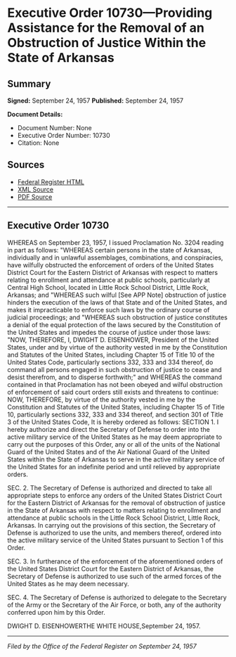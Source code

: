 # Executive Order 10730—Providing Assistance for the Removal of an Obstruction of Justice Within the State of Arkansas

## Summary

**Signed:** September 24, 1957
**Published:** September 24, 1957

**Document Details:**
- Document Number: None
- Executive Order Number: 10730
- Citation: None

## Sources
- [Federal Register HTML](https://www.presidency.ucsb.edu/documents/executive-order-10730-providing-assistance-for-the-removal-obstruction-justice-within-the)
- [XML Source](None)
- [PDF Source](None)

---

## Executive Order 10730

WHEREAS on September 23, 1957, I issued Proclamation No. 3204 reading in part as follows:
"WHEREAS certain persons in the state of Arkansas, individually and in unlawful assemblages, combinations, and conspiracies, have wilfully obstructed the enforcement of orders of the United States District Court for the Eastern District of Arkansas with respect to matters relating to enrollment and attendance at public schools, particularly at Central High School, located in Little Rock School District, Little Rock, Arkansas; and
"WHEREAS such wilful [See APP Note] obstruction of justice hinders the execution of the laws of that State and of the United States, and makes it impracticable to enforce such laws by the ordinary course of judicial proceedings; and
"WHEREAS such obstruction of justice constitutes a denial of the equal protection of the laws secured by the Constitution of the United States and impedes the course of justice under those laws:
"NOW, THEREFORE, I, DWIGHT D. EISENHOWER, President of the United States, under and by virtue of the authority vested in me by the Constitution and Statutes of the United States, including Chapter 15 of Title 10 of the United States Code, particularly sections 332, 333 and 334 thereof, do command all persons engaged in such obstruction of justice to cease and desist therefrom, and to disperse forthwith;" and
WHEREAS the command contained in that Proclamation has not been obeyed and wilful obstruction of enforcement of said court orders still exists and threatens to continue:
NOW, THEREFORE, by virtue of the authority vested in me by the Constitution and Statutes of the United States, including Chapter 15 of Title 10, particularly sections 332, 333 and 334 thereof, and section 301 of Title 3 of the United States Code, It is hereby ordered as follows:
SECTION 1. I hereby authorize and direct the Secretary of Defense to order into the active military service of the United States as he may deem appropriate to carry out the purposes of this Order, any or all of the units of the National Guard of the United States and of the Air National Guard of the United States within the State of Arkansas to serve in the active military service of the United States for an indefinite period and until relieved by appropriate orders.

SEC. 2. The Secretary of Defense is authorized and directed to take all appropriate steps to enforce any orders of the United States District Court for the Eastern District of Arkansas for the removal of obstruction of justice in the State of Arkansas with respect to matters relating to enrollment and attendance at public schools in the Little Rock School District, Little Rock, Arkansas. In carrying out the provisions of this section, the Secretary of Defense is authorized to use the units, and members thereof, ordered into the active military service of the United States pursuant to Section 1 of this Order.

SEC. 3. In furtherance of the enforcement of the aforementioned orders of the United States District Court for the Eastern District of Arkansas, the Secretary of Defense is authorized to use such of the armed forces of the United States as he may deem necessary.

SEC. 4. The Secretary of Defense is authorized to delegate to the Secretary of the Army or the Secretary of the Air Force, or both, any of the authority conferred upon him by this Order.

DWIGHT D. EISENHOWERTHE WHITE HOUSE,September 24, 1957.

---

*Filed by the Office of the Federal Register on September 24, 1957*
